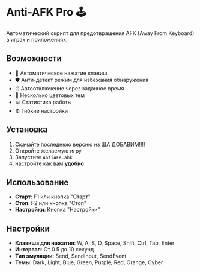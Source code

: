 # Anti-AFK Pro 🕹️

Автоматический скрипт для предотвращения AFK (Away From Keyboard) в играх и приложениях.

## Возможности

- 🔄 Автоматическое нажатие клавиш
- 🛡️ Анти-детект режим для избежания обнаружения
- ⏰ Автоотключение через заданное время
- 🎨 Несколько цветовых тем
- 📊 Статистика работы
- ⚙️ Гибкие настройки

## Установка

1. Скачайте последнюю версию из ЩА ДОБАВИМ!!!!
2. Откройте желаемую игру
3. Запустите `AntiAFK.ahk`
4. настройте как вам **удобно**

## Использование

- **Старт**: F1 или кнопка "Старт"
- **Стоп**: F2 или кнопка "Стоп"
- **Настройки**: Кнопка "Настройки"

## Настройки

- **Клавиша для нажатия**: W, A, S, D, Space, Shift, Ctrl, Tab, Enter
- **Интервал**: От 0.5 до 10 секунд
- **Тип эмуляции**: Send, SendInput, SendEvent
- **Темы**: Dark, Light, Blue, Green, Purple, Red, Orange, Cyber
